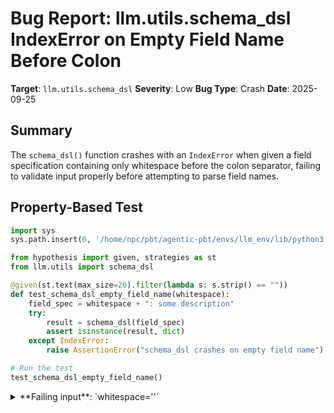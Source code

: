 # Bug Report: llm.utils.schema_dsl IndexError on Empty Field Name Before Colon

**Target**: `llm.utils.schema_dsl`
**Severity**: Low
**Bug Type**: Crash
**Date**: 2025-09-25

## Summary

The `schema_dsl()` function crashes with an `IndexError` when given a field specification containing only whitespace before the colon separator, failing to validate input properly before attempting to parse field names.

## Property-Based Test

```python
import sys
sys.path.insert(0, '/home/npc/pbt/agentic-pbt/envs/llm_env/lib/python3.13/site-packages')

from hypothesis import given, strategies as st
from llm.utils import schema_dsl

@given(st.text(max_size=20).filter(lambda s: s.strip() == ""))
def test_schema_dsl_empty_field_name(whitespace):
    field_spec = whitespace + ": some description"
    try:
        result = schema_dsl(field_spec)
        assert isinstance(result, dict)
    except IndexError:
        raise AssertionError("schema_dsl crashes on empty field name")

# Run the test
test_schema_dsl_empty_field_name()
```

<details>

<summary>
**Failing input**: `whitespace=''`
</summary>
```
Traceback (most recent call last):
  File "/home/npc/pbt/agentic-pbt/worker_/2/hypo.py", line 11, in test_schema_dsl_empty_field_name
    result = schema_dsl(field_spec)
  File "/home/npc/pbt/agentic-pbt/envs/llm_env/lib/python3.13/site-packages/llm/utils.py", line 396, in schema_dsl
    field_name = field_parts[0].strip()
                 ~~~~~~~~~~~^^^
IndexError: list index out of range

During handling of the above exception, another exception occurred:

Traceback (most recent call last):
  File "/home/npc/pbt/agentic-pbt/worker_/2/hypo.py", line 17, in <module>
    test_schema_dsl_empty_field_name()
    ~~~~~~~~~~~~~~~~~~~~~~~~~~~~~~~~^^
  File "/home/npc/pbt/agentic-pbt/worker_/2/hypo.py", line 8, in test_schema_dsl_empty_field_name
    def test_schema_dsl_empty_field_name(whitespace):
                   ^^^
  File "/home/npc/pbt/agentic-pbt/envs/llm_env/lib/python3.13/site-packages/hypothesis/core.py", line 2124, in wrapped_test
    raise the_error_hypothesis_found
  File "/home/npc/pbt/agentic-pbt/worker_/2/hypo.py", line 14, in test_schema_dsl_empty_field_name
    raise AssertionError("schema_dsl crashes on empty field name")
AssertionError: schema_dsl crashes on empty field name
Falsifying example: test_schema_dsl_empty_field_name(
    whitespace='',  # or any other generated value
)
```
</details>

## Reproducing the Bug

```python
import sys
sys.path.insert(0, '/home/npc/pbt/agentic-pbt/envs/llm_env/lib/python3.13/site-packages')

from llm.utils import schema_dsl

# Test case with empty field name before colon
result = schema_dsl(" : description")
print("Result:", result)
```

<details>

<summary>
IndexError: list index out of range at line 396
</summary>
```
Traceback (most recent call last):
  File "/home/npc/pbt/agentic-pbt/worker_/2/repo.py", line 7, in <module>
    result = schema_dsl(" : description")
  File "/home/npc/pbt/agentic-pbt/envs/llm_env/lib/python3.13/site-packages/llm/utils.py", line 396, in schema_dsl
    field_name = field_parts[0].strip()
                 ~~~~~~~~~~~^^^
IndexError: list index out of range
```
</details>

## Why This Is A Bug

The `schema_dsl()` function is documented as "Build a JSON schema from a concise schema string" that accepts comma-separated or newline-separated field specifications. While the function expects field specifications in the format "field_name [type]: description", it fails to validate that a field name actually exists before attempting to access it. When given input like " : description" or ": description", the parsing logic creates an empty list when splitting the whitespace-only field info, then immediately attempts to access the first element of this empty list, causing an IndexError. A well-designed parsing function should validate its input and provide meaningful error messages for malformed specifications rather than crashing with a generic list index error.

## Relevant Context

The crash occurs in the field parsing logic at line 396 of `/home/npc/pbt/agentic-pbt/envs/llm_env/lib/python3.13/site-packages/llm/utils.py`. The function splits field specifications on colons to separate field info from descriptions (line 388), then attempts to extract the field name by splitting the field info on whitespace (line 395) and accessing the first element (line 396). When the field info contains only whitespace, `field_info.strip().split()` returns an empty list, causing the IndexError.

The function is part of the `llm` package's utility module and is used to create JSON schemas from simplified string representations. This makes proper input validation particularly important as users may provide various forms of input when constructing schemas programmatically.

## Proposed Fix

```diff
--- a/llm/utils.py
+++ b/llm/utils.py
@@ -393,6 +393,9 @@ def schema_dsl(schema_dsl: str, multi: bool = False) -> Dict[str, Any]:

         # Process field name and type
         field_parts = field_info.strip().split()
+        if not field_parts:
+            raise ValueError(f"Field specification has empty or missing field name: '{field}'")
+
         field_name = field_parts[0].strip()

         # Default type is string
```